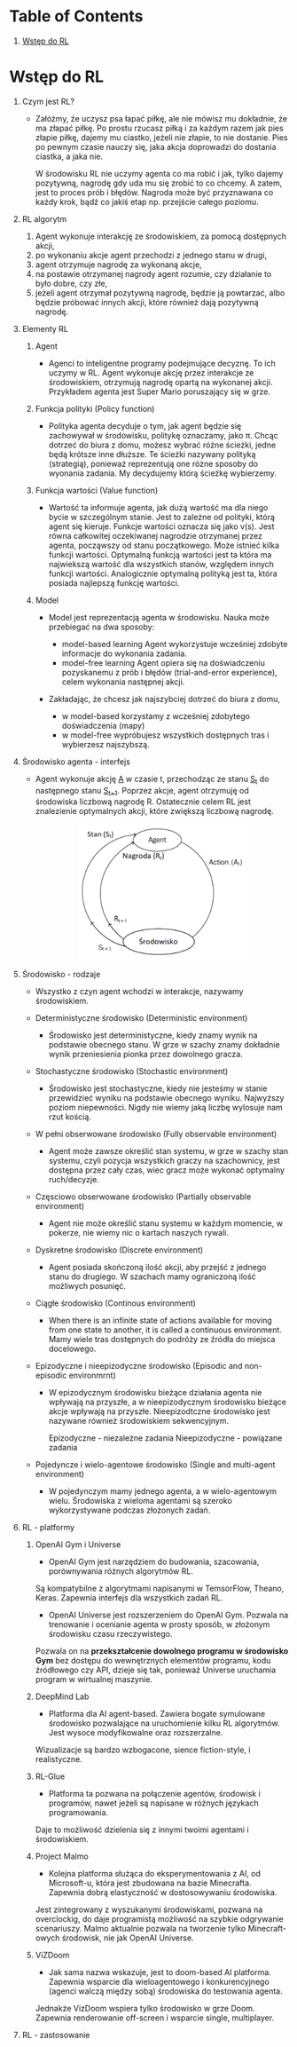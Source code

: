 
# Table of Contents

1.  [Wstęp do RL](#org4d85435)


<a id="org4d85435"></a>

# Wstęp do RL

1.  Czym jest RL?
    -   Załóżmy, że uczysz psa łapać piłkę, ale nie mówisz mu dokładnie, że ma złapać piłkę.
        Po prostu rzucasz piłką i za każdym razem jak pies złapie piłkę, dajemy mu ciastko, jeżeli nie złapie, to nie dostanie.
        Pies po pewnym czasie nauczy się, jaka akcja doprowadzi do dostania ciastka, a jaka nie.
        
        W środowisku RL nie uczymy agenta co ma robić i jak, tylko dajemy pozytywną, nagrodę gdy uda mu się zrobić to co chcemy.
        A zatem, jest to proces prób i błędów. Nagroda może być przyznawana co każdy krok, bądź co jakiś etap np. przejście całego poziomu.

2.  RL algorytm
    1.  Agent wykonuje interakcję ze środowiskiem, za pomocą dostępnych akcji,
    2.  po wykonaniu akcje agent przechodzi z jednego stanu w drugi,
    3.  agent otrzymuje nagrodę za wykonaną akcje,
    4.  na postawie otrzymanej nagrody agent rozumie, czy działanie to było dobre, czy złe,
    5.  jeżeli agent otrzymał pozytywną nagrodę, będzie ją powtarzać, albo będzie próbować innych akcji, które również dają pozytywną nagrodę.

3.  Elementy RL
    1.  Agent 
        -   Agenci to inteligentne programy podejmujące decyznę. To ich uczymy w RL.
            Agent wykonuje akcję przez interakcje ze środowiskiem, otrzymują nagrodę opartą na wykonanej akcji.
            Przykładem agenta jest Super Mario poruszający się w grze.
    
    2.  Funkcja polityki (Policy function)
        -   Polityka agenta decyduje o tym, jak agent będzie się zachowywał w środowisku, politykę oznaczamy, jako π.
            Chcąc dotrzeć do biura z domu, możesz wybrać różne ścieżki, jedne będą krótsze inne dłuższe. Te ścieżki nazywany polityką (strategią), 
            ponieważ reprezentują one różne sposoby do wyonania zadania. My decydujemy którą ścieżkę wybierzemy.
    
    3.  Funkcja wartości (Value function)
        -   Wartość ta informuje agenta, jak dużą wartość ma dla niego bycie w szczególnym stanie. Jest to zależne od polityki, którą agent się kieruje.
            Funkcje wartości oznacza się jako v(s).
            Jest równa całkowitej oczekiwanej nagrodzie otrzymanej przez agenta, począwszy od stanu początkowego.
            Może istnieć kilka funkcji wartości. 
            Optymalną funkcją wartości jest ta która ma najwiekszą wartość dla wszystkich stanów, względem innych funkcji wartości.
            Analogicznie optymalną polityką jest ta, która posiada najlepszą funkcję wartości.
    
    4.  Model
        -   Model jest reprezentacją agenta w środowisku. Nauka może przebiegać na dwa sposoby:
            -   model-based learning
                Agent wykorzystuje wcześniej zdobyte informacje do wykonania zadania.
            -   model-free  learning
                Agent opiera się na doświadczeniu pozyskanemu z prób i błędów (trial-and-error experience), celem wykonania następnej akcji.
        
        -   Zakładając, że chcesz jak najszybciej dotrzeć do biura z domu,
            -   w model-based korzystamy z wcześniej zdobytego doświadczenia (mapy)
            -   w model-free wypróbujesz wszystkich dostępnych tras i wybierzesz najszybszą.

4.  Środowisko agenta - interfejs
    -   Agent wykonuje akcję [A](<http://latex.codecogs.com/png.latex?%5Cpi>) w czasie t, 
        przechodząc ze stanu [S<sub>t</sub>](<http://latex.codecogs.com/png.latex?S_t>) do następnego stanu [S<sub>t+1</sub>](<http://latex.codecogs.com/png.latex?S_%7Bt&plus;1%7D>).
        Poprzez akcje, agent otrzymuję od środowiska liczbową nagrodę R. Ostatecznie celem RL jest znalezienie optymalnych akcji, które zwiększą liczbową nagrodę.
        
        <p align = 'center'>
          <img src = 'img/interface1.png' height = '246px'>
          </p>

5.  Środowisko - rodzaje
    -   Wszystko z czyn agent wchodzi w interakcje, nazywamy środowiskiem.
    
    -   Deterministyczne środowisko (Deterministic environment)
        -   Środowisko jest deterministyczne, kiedy znamy wynik na podstawie obecnego stanu.
            W grze w szachy znamy dokładnie wynik przeniesienia pionka przez dowolnego gracza.
    
    -   Stochastyczne środowisko (Stochastic environment)
        -   Środowisko jest stochastyczne, kiedy nie jesteśmy w stanie przewidzieć wyniku na podstawie obecnego wyniku.
            Najwyższy poziom niepewności. Nigdy nie wiemy jaką liczbę wylosuje nam rzut kością.
    
    -   W pełni obserwowane środowisko (Fully observable environment)
        -   Agent może zawsze określić stan systemu, w grze w szachy stan systemu, czyli pozycja wszystkich graczy na szachownicy,
            jest dostępna przez cały czas, wiec gracz może wykonać optymalny ruch/decyzje.
    
    -   Częsciowo obserwowane środowisko (Partially observable environment)
        -   Agent nie może określić stanu systemu w każdym momencie, w pokerze, 
            nie wiemy nic o kartach naszych rywali.
    
    -   Dyskretne środowisko (Discrete environment)
        -   Agent posiada skończoną ilość akcji, aby przejść z jednego stanu do drugiego.
            W szachach mamy ograniczoną ilość możliwych posunięć.
    
    -   Ciągłe środowisko (Continous environment)
        -   When there is an infinite state of actions available for moving from one state to another, 
            it is called a continuous environment.
            Mamy wiele tras dostępnych do podróży ze źródła do miejsca docelowego.
    
    -   Epizodyczne i nieepizodyczne środowisko (Episodic and non-episodic environmrnt)
        -   W epizodycznym środowisku bieżące działania agenta nie wpływają na przyszłe,
            a w  nieepizodycznym środowisku bieżące akcje wpływają na przyszłe. 
            Nieepizodtczne środowisko jest nazywane również środowiskiem sekwencyjnym.
            
            Epizodyczne - niezależne zadania
            Nieepizodyczne - powiązane zadania
    
    -   Pojedyncze i wielo-agentowe środowisko (Single and multi-agent environment)
        -   W pojedynczym mamy jednego agenta, a w wielo-agentowym wielu.
            Środowiska z wieloma agentami są szeroko wykorzystywane podczas złożonych zadań.

6.  RL - platformy
    1.  OpenAI Gym i Universe
        
        -   OpenAI Gym jest narzędziem do budowania, szacowania, porównywania różnych algorytmów RL.
        
        Są kompatybilne z algorytmami napisanymi w TemsorFlow, Theano, Keras. Zapewnia interfejs dla wszystkich zadań RL.
        
        -   OpenAI Universe jest rozszerzeniem do OpenAI Gym. Pozwala na trenowanie i ocenianie agenta w prosty sposób, w złożonym środowisku czasu rzeczywistego.
        
        Pozwala on na <b>przekształcenie dowolnego programu w środowisko Gym</b> bez dostępu do wewnętrznych elementów programu, kodu źródłowego czy API, 
        dzieje się tak, ponieważ Universe uruchamia program w wirtualnej maszynie.
    
    2.  DeepMind Lab
        
        -   Platforma dla AI agent-based. Zawiera bogate symulowane środowisko pozwalające na uruchomienie kilku RL algorytmów. Jest wysoce modyfikowalne oraz rozszerzalne.
        
        Wizualizacje są bardzo wzbogacone, sience fiction-style, i realistyczne.
    
    3.  RL-Glue
        
        -   Platforma ta pozwana na połączenie agentów, środowisk i programów, nawet jeżeli są napisane w różnych językach programowania.
        
        Daje to możliwość dzielenia się z innymi twoimi agentami i środowiskiem.
    
    4.  Project Malmo
        
        -   Kolejna platforma służąca do eksperymentowania z AI, od Microsoft-u, która jest zbudowana na bazie Minecrafta. Zapewnia dobrą elastyczność w dostosowywaniu środowiska.
        
        Jest zintegrowany z wyszukanymi środowiskami, pozwana na overclockig, do daje programistą możliwość na szybkie odgrywanie scenariuszy. 
        Malmo aktualnie pozwala na tworzenie tylko Minecraft-owych środowisk, nie jak OpenAI Universe.
    
    5.  ViZDoom
        
        -   Jak sama nazwa wskazuje, jest to doom-based AI platforma. Zapewnia wsparcie dla wieloagentowego i konkurencyjnego (agenci walczą między sobą) środowiska do testowania agenta.
        
        Jednakże VizDoom wspiera tylko środowisko w grze Doom. Zapewnia renderowanie off-screen i wsparcie single, multiplayer.

7.  RL - zastosowanie

